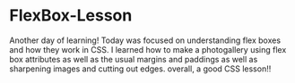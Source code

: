 # FlexBox-Lesson



Another day of learning! Today was focused on understanding flex boxes and how they work in CSS. I learned how to make a photogallery using flex box attributes as well as the usual margins and paddings as well as sharpening images and cutting out edges. overall, a good CSS lesson!!
